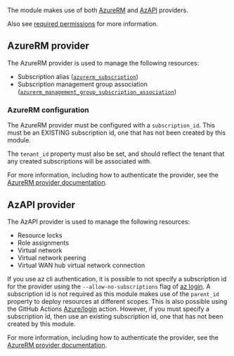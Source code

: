 <!-- markdownlint-disable MD041 -->
The module makes use of both [AzureRM][azurerm_provider] and [AzAPI][azapi_provider] providers.

Also see [required permissions](Permissions) for more information.

## AzureRM provider

The AzureRM provider is used to manage the following resources:

- Subscription alias ([`azurerm_subscription`][azurerm_subscription])
- Subscription management group association ([`azurerm_management_group_subscription_association`][azurerm_management_group_subscription_association])

### AzureRM configuration

The AzureRM provider must be configured with a `subscription_id`.
This must be an EXISTING subscription id, one that has not been created by this module.

The `tenant_id` property must also be set, and should reflect the tenant that any created subscriptions will be associated with.

For more information, including how to authenticate the provider, see the [AzureRM provider documentation][azurerm_provider_docs].

## AzAPI provider

The AzAPI provider is used to manage the following resources:

- Resource locks
- Role assignments
- Virtual network
- Virtual network peering
- Virtual WAN hub virtual network connection

If you use az cli authentication, it is possible to not specify a subscription id for the provider using the `--allow-no-subscriptions` flag of [az login](https://docs.microsoft.com/cli/azure/reference-index?view=azure-cli-latest#az-login).
A subscription id is not required as this module makes use of the `parent_id` property to deploy resources at different scopes.
This is also possible using the GitHub Actions [Azure/login](https://github.com/marketplace/actions/azure-login) action.
However, if you must specify a subscription id, then use an existing subscription id, one that has not been created by this module.

For more information, including how to authenticate the provider, see the [AzureRM provider documentation][azapi_provider_docs].

[azapi_provider]: https://registry.terraform.io/providers/azure/azapi/latest
[azapi_provider_docs]: https://registry.terraform.io/providers/azure/azapi/latest/docs
[azurerm_management_group_subscription_association]: https://registry.terraform.io/providers/hashicorp/azurerm/latest/docs/resources/management_group_subscription_association
[azurerm_provider_docs]: https://registry.terraform.io/providers/hashicorp/azurerm/latest/docs
[azurerm_provider]: https://registry.terraform.io/providers/hashicorp/azurerm/latest
[azurerm_subscription]: https://registry.terraform.io/providers/hashicorp/azurerm/latest/docs/resources/subscription
